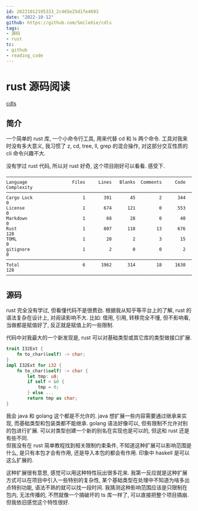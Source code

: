 ```yaml
---
id: 20221012195333_2c465e25d1fe4693
date: "2022-10-12"
github: https://github.com/SmileXie/cdls
tags:
- 源码
- rust
tc:
- github
- reading_code
---
```


# rust 源码阅读

[cdls](https://github.com/SmileXie/cdls)

## 简介

一个简单的 rust 库, 一个小命令行工具, 用来代替 cd 和 ls 两个命令.
工具对我来时没有多大意义,
    我习惯了 z, cd, tree, ll, grep 的混合操作,
    对这部分交互性质的 cli 命令兴趣不大.

没有学过 rust 代码, 所以对 rust 好奇, 这个项目刚好可以看看. 感受下.

```
───────────────────────────────────────────────────────────────────────────────
Language                 Files     Lines   Blanks  Comments     Code Complexity
───────────────────────────────────────────────────────────────────────────────
Cargo Lock                   1       391       45         2      344          0
License                      1       674      121         0      553          0
Markdown                     1        68       28         0       40          0
Rust                         1       807      118        13      676        128
TOML                         1        20        2         3       15          0
gitignore                    1         2        0         0        2          0
───────────────────────────────────────────────────────────────────────────────
Total                        6      1962      314        18     1630        128
───────────────────────────────────────────────────────────────────────────────
```

## 源码

rust 完全没有学过, 但看懂代码不是很费劲.
根据我从知乎等平台上的了解,
    rust 的语法复杂在设计上,
    对阅读影响不大.
比如: 借用, 引用, 转移完全不懂,
    但不影响看,
    当做都是赋值好了, 反正就是赋值上的一些限制.

代码中对我最大的一个新发现是,
    rust 可以对基础类型或其它库的类型做接口扩展.

```rust
trait I32Ext {
    fn to_char(&self) -> char;
}
impl I32Ext for i32 {
    fn to_char(&self) -> char {
        let tmp: u8;
        if self < &0 {
            tmp = 0;
        } else ...
        return tmp as char;
}
```

我会 java 和 golang 这个都是不允许的.
java 想扩展一些内容需要通过继承来实现,
    而基础类型和包装类都不能继承.
golang 语法好像可以, 但有限制不允许对别的包进行扩展.
可以对类型创建一个新的别名在实现也是可以的,
    但这和 rust 还是有些不同.    
但我没有在 rust 简单教程找到相关限制约束条件,
    不知道这种扩展可以影响范围是什么,
        是只有本包才会有作用,
        还是导入本包的都会有作用.
印象中 haskell 是可以这么扩展的.

这种扩展很有意思, 感觉可以用这种特性玩出很多花来.
我第一反应就是这种扩展方式可以在项目中引入一些特别的复杂性,
    某个基础类型在处理中不知道为啥多出点特别功能,
    语法不熟的就可以找一段时间.
我猜测这种影响范围应该是只限制在包内, 无法传播的,
    不然就像一个搞破坏的 ts 库一样了, 可以直接把整个项目搞崩.
但我依旧感觉这个特性很好.
